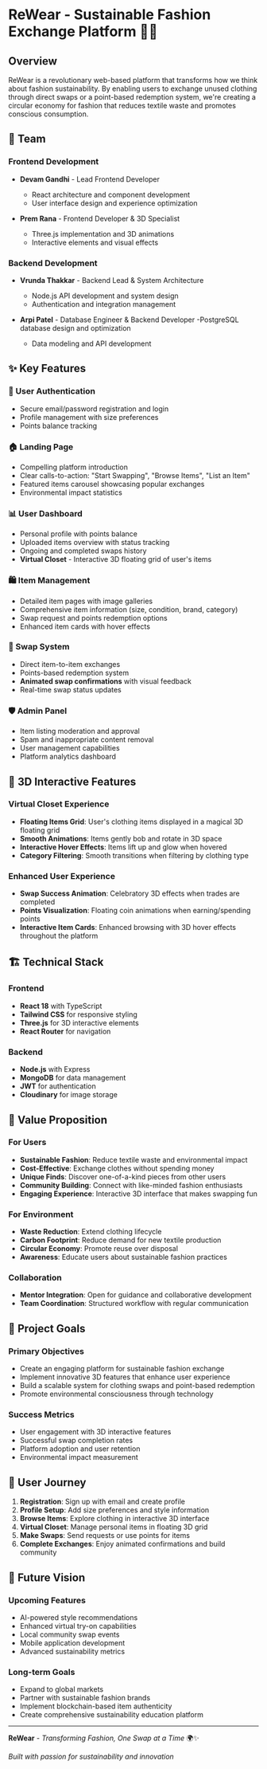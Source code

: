# ReWear - Sustainable Fashion Exchange Platform 🌱👗

## Overview
ReWear is a revolutionary web-based platform that transforms how we think about fashion sustainability. By enabling users to exchange unused clothing through direct swaps or a point-based redemption system, we're creating a circular economy for fashion that reduces textile waste and promotes conscious consumption.

## 👥 Team

### Frontend Development
- **Devam Gandhi** - Lead Frontend Developer
  - React architecture and component development
  - User interface design and experience optimization
  
- **Prem Rana** - Frontend Developer & 3D Specialist
  - Three.js implementation and 3D animations
  - Interactive elements and visual effects

### Backend Development
- **Vrunda Thakkar** - Backend Lead & System Architecture
  - Node.js API development and system design
  - Authentication and integration management
  
- **Arpi Patel** - Database Engineer & Backend Developer
   -PostgreSQL database design and optimization
  - Data modeling and API development

## ✨ Key Features

### 🔐 User Authentication
- Secure email/password registration and login
- Profile management with size preferences
- Points balance tracking

### 🏠 Landing Page
- Compelling platform introduction
- Clear calls-to-action: "Start Swapping", "Browse Items", "List an Item"  
- Featured items carousel showcasing popular exchanges
- Environmental impact statistics

### 📊 User Dashboard
- Personal profile with points balance
- Uploaded items overview with status tracking
- Ongoing and completed swaps history
- **Virtual Closet** - Interactive 3D floating grid of user's items

### 🛍️ Item Management
- Detailed item pages with image galleries
- Comprehensive item information (size, condition, brand, category)
- Swap request and points redemption options
- Enhanced item cards with hover effects

### 🔄 Swap System
- Direct item-to-item exchanges
- Points-based redemption system
- **Animated swap confirmations** with visual feedback
- Real-time swap status updates

### 🛡️ Admin Panel
- Item listing moderation and approval
- Spam and inappropriate content removal
- User management capabilities
- Platform analytics dashboard

## 🎯 3D Interactive Features

### Virtual Closet Experience
- **Floating Items Grid**: User's clothing items displayed in a magical 3D floating grid
- **Smooth Animations**: Items gently bob and rotate in 3D space
- **Interactive Hover Effects**: Items lift up and glow when hovered
- **Category Filtering**: Smooth transitions when filtering by clothing type

### Enhanced User Experience
- **Swap Success Animation**: Celebratory 3D effects when trades are completed
- **Points Visualization**: Floating coin animations when earning/spending points
- **Interactive Item Cards**: Enhanced browsing with 3D hover effects throughout the platform

## 🏗️ Technical Stack

### Frontend
- **React 18** with TypeScript
- **Tailwind CSS** for responsive styling
- **Three.js** for 3D interactive elements
- **React Router** for navigation

### Backend
- **Node.js** with Express
- **MongoDB** for data management
- **JWT** for authentication
- **Cloudinary** for image storage

## 🌟 Value Proposition

### For Users
- **Sustainable Fashion**: Reduce textile waste and environmental impact
- **Cost-Effective**: Exchange clothes without spending money
- **Unique Finds**: Discover one-of-a-kind pieces from other users
- **Community Building**: Connect with like-minded fashion enthusiasts
- **Engaging Experience**: Interactive 3D interface that makes swapping fun

### For Environment
- **Waste Reduction**: Extend clothing lifecycle
- **Carbon Footprint**: Reduce demand for new textile production
- **Circular Economy**: Promote reuse over disposal
- **Awareness**: Educate users about sustainable fashion practices



### Collaboration
- **Mentor Integration**: Open for guidance and collaborative development
- **Team Coordination**: Structured workflow with regular communication

## 🎯 Project Goals

### Primary Objectives
- Create an engaging platform for sustainable fashion exchange
- Implement innovative 3D features that enhance user experience
- Build a scalable system for clothing swaps and point-based redemption
- Promote environmental consciousness through technology

### Success Metrics
- User engagement with 3D interactive features
- Successful swap completion rates
- Platform adoption and user retention
- Environmental impact measurement



## 📱 User Journey

1. **Registration**: Sign up with email and create profile
2. **Profile Setup**: Add size preferences and style information
3. **Browse Items**: Explore clothing in interactive 3D interface
4. **Virtual Closet**: Manage personal items in floating 3D grid
5. **Make Swaps**: Send requests or use points for items
6. **Complete Exchanges**: Enjoy animated confirmations and build community

## 🔮 Future Vision

### Upcoming Features
- AI-powered style recommendations
- Enhanced virtual try-on capabilities
- Local community swap events
- Mobile application development
- Advanced sustainability metrics

### Long-term Goals
- Expand to global markets
- Partner with sustainable fashion brands
- Implement blockchain-based item authenticity
- Create comprehensive sustainability education platform



---

**ReWear** - *Transforming Fashion, One Swap at a Time* 🌍✨

*Built with passion for sustainability and innovation*
